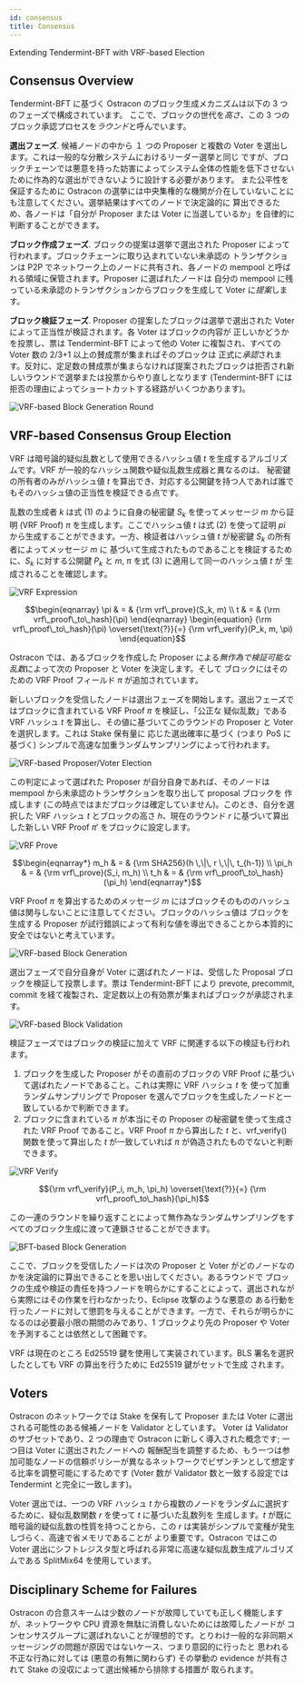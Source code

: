 ```yaml
---
id: consensus
title: Consensus
---
```


Extending Tendermint-BFT with VRF-based Election

## Consensus Overview

Tendermint-BFT に基づく Ostracon のブロック生成メカニズムは以下の 3 つのフェーズで構成されています。
ここで、ブロックの世代を*高さ*、この 3 つのブロック承認プロセスを*ラウンド*と呼んでいます。

**選出フェーズ**. 候補ノードの中から １ つの Proposer と複数の Voter を選出します。これは一般的な分散システムにおけるリーダー選挙と同じ
ですが、ブロックチェーンでは悪意を持った妨害によってシステム全体の性能を低下させないために作為的な選出ができないように設計する必要があります。
また公平性を保証するために Ostracon の選挙には中央集権的な機関が介在していないことにも注意してください。選挙結果はすべてのノードで決定論的に
算出できるため、各ノードは「自分が Proposer または Voter に当選しているか」を自律的に判断することができます。

**ブロック作成フェーズ**. ブロックの提案は選挙で選出された Proposer によって行われます。ブロックチェーンに取り込まれていない未承認の
トランザクションは P2P でネットワーク上のノードに共有され、各ノードの mempool と呼ばれる領域に保管されます。Proposer に選ばれたノードは
自分の mempool に残っている未承認のトランザクションからブロックを生成して Voter に*提案*します。

**ブロック検証フェーズ**. Proposer の提案したブロックは選挙で選出された Voter によって正当性が検証されます。各 Voter はブロックの内容が
正しいかどうかを投票し、票は Tendermint-BFT によって他の Voter に複製され、すべての Voter 数の 2/3+1 以上の賛成票が集まればそのブロックは
正式に*承認*されます。反対に、定足数の賛成票が集まらなければ提案されたブロックは拒否され新しいラウンドで選挙または投票からやり直しとなります
(Tendermint-BFT には拒否の理由によってショートカットする経路がいくつかあります)。

![VRF-based Block Generation Round](/img/about-lbm/ostracon/consensus/vrf_based_round.png)

## VRF-based Consensus Group Election

VRF は暗号論的疑似乱数として使用できるハッシュ値 $t$ を生成するアルゴリズムです。VRF が一般的なハッシュ関数や疑似乱数生成器と異なるのは、
秘密鍵の所有者のみがハッシュ値 $t$ を算出でき、対応する公開鍵を持つ人であれば誰でもそのハッシュ値の正当性を検証できる点です。

乱数の生成者 $k$ は式 (1) のように自身の秘密鍵 $S_k$ を使ってメッセージ $m$ から証明 (VRF Proof) $\pi$ を生成します。ここでハッシュ値
$t$ は式 (2) を使って証明 $pi$ から生成することができます。一方、検証者はハッシュ値 $t$ が秘密鍵 $S_k$ の所有者によってメッセージ $m$ に
基づいて生成されたものであることを検証するために、$S_k$ に対する公開鍵 $P_k$ と $m$, $\pi$ を式 (3) に適用して同一のハッシュ値 $t$ が
生成されることを確認します。

![VRF Expression](/img/about-lbm/ostracon/consensus/math_expression.png)

```math
\begin{eqnarray}
\pi & = & {\rm vrf\_prove}(S_k, m) \\
t & = & {\rm vrf\_proof\_to\_hash}(\pi)
\end{eqnarray}
\begin{equation}
{\rm vrf\_proof\_to\_hash}(\pi) \overset{\text{?}}{=} {\rm vrf\_verify}(P_k, m, \pi)
\end{equation}
```

Ostracon では、あるブロックを作成した Proposer による*無作為で検証可能な乱数*によって次の Proposer と Voter を決定します。そして
ブロックにはそのための VRF Proof フィールド $\pi$ が追加されています。

新しいブロックを受信したノードは選出フェーズを開始します。選出フェーズではブロックに含まれている VRF Proof $\pi$ を検証し、「公正な
疑似乱数」である VRF ハッシュ $t$ を算出し、その値に基づいてこのラウンドの Proposer と Voter を選択します。これは Stake 保有量に
応じた選出確率に基づく (つまり PoS に基づく) シンプルで高速な加重ランダムサンプリングによって行われます。

![VRF-based Proposer/Voter Election](/img/about-lbm/ostracon/consensus/vrf_election.png)

この判定によって選ばれた Proposer が自分自身であれば、そのノードは mempool から未承認のトランザクションを取り出して proposal ブロックを
作成します (この時点ではまだブロックは確定していません)。このとき、自分を選択した VRF ハッシュ $t$ とブロックの高さ $h$、現在のラウンド
$r$ に基づいて算出した新しい VRF Proof $\pi'$ をブロックに設定します。

![VRF Prove](/img/about-lbm/ostracon/consensus/math_prove.png)

```math
\begin{eqnarray*}
m_h & = & {\rm SHA256}(h \,\|\, r \,\|\, t_{h-1}) \\
\pi_h & = & {\rm vrf\_prove}(S_i, m_h) \\
t_h & = & {\rm vrf\_proof\_to\_hash}(\pi_h)
\end{eqnarray*}
```

VRF Proof $\pi$ を算出するためのメッセージ $m$ にはブロックそのもののハッシュ値は関与しないことに注意してください。ブロックのハッシュ値は
ブロックを生成する Proposer が試行錯誤によって有利な値を導出できることから本質的に安全ではないと考えています。

![VRF-based Block Generation](/img/about-lbm/ostracon/consensus/vrf_block_generation.png)

選出フェーズで自分自身が Voter に選ばれたノードは、受信した Proposal ブロックを検証して投票します。票は Tendermint-BFT により
prevote, precommit, commit を経て複製され、定足数以上の有効票が集まればブロックが承認されます。

![VRF-based Block Validation](/img/about-lbm/ostracon/consensus/vrf_block_validation.png)

検証フェーズではブロックの検証に加えて VRF に関連する以下の検証も行われます。

1. ブロックを生成した Proposer がその直前のブロックの VRF Proof に基づいて選ばれたノードであること。これは実際に VRF ハッシュ $t$ を
   使って加重ランダムサンプリングで Proposer を選んでブロックを生成したノードと一致しているかで判断できます。
2. ブロックに含まれている $\pi$ が本当にその Proposer の秘密鍵を使って生成された VRF Proof であること。VRF Proof $\pi$ から算出した
   $t$ と、vrf_verify() 関数を使って算出した $t$ が一致していれば $\pi$ が偽造されたものでないと判断できます。

![VRF Verify](/img/about-lbm/ostracon/consensus/math_verify.png)

```math
{\rm vrf\_verify}(P_i, m_h, \pi_h) \overset{\text{?}}{=} {\rm vrf\_proof\_to\_hash}(\pi_h)
```

この一連のラウンドを繰り返すことによって無作為なランダムサンプリングをすべてのブロック生成に渡って連鎖させることができます。

![BFT-based Block Generation](/img/about-lbm/ostracon/consensus/bft_round.png)

ここで、ブロックを受信したノードは次の Proposer と Voter がどのノードなのかを決定論的に算出できることを思い出してください。あるラウンドで
ブロックの生成や検証の責任を持つノードを明らかにすることによって、選出されながら実際にはその作業を行わなかったり、Eclipse 攻撃のような悪意の
ある行動を行ったノードに対して懲罰を与えることができます。一方で、それらが明らかになるのは必要最小限の期間のみであり、1 ブロックより先の
Proposer や Voter を予測することは依然として困難です。

VRF は現在のところ Ed25519 鍵を使用して実装されています。BLS 署名を選択したとしても VRF の算出を行うために Ed25519 鍵がセットで生成
されます。

## Voters

Ostracon のネットワークでは Stake を保有して Proposer または Voter に選出される可能性のある候補ノードを Validator としています。
Voter は Validator のサブセットであり、2 つの理由で Ostracon に新しく導入された概念です; 一つ目は Voter に選出されたノードへの
報酬配当を調整するため、もう一つは参加可能なノードの信頼ポリシーが異なるネットワークでビザンチンとして想定する比率を調整可能にするためです
(Voter 数が Validator 数と一致する設定では Tendermint と完全に一致します)。

Voter 選出では、一つの VRF ハッシュ $t$ から複数のノードをランダムに選択するために、疑似乱数関数 $r$ を使って $t$ に基づいた乱数列を
生成します。$t$ が既に暗号論的疑似乱数の性質を持つことから、この $r$ は実装がシンプルで変種が発生しづらく、高速で省メモリであることが
より重要です。Ostracon ではこの Voter 選出にシフトレジスタ型と呼ばれる非常に高速な疑似乱数生成アルゴリズムである
SplitMix64 を使用しています。

## Disciplinary Scheme for Failures

Ostracon の合意スキームは少数のノードが故障していても正しく機能しますが、ネットワークや CPU 資源を無駄に消費しないためには故障したノードが
コンセンサスグループに選ばれないことが理想的です。とりわけ一般的な非同期メッセージングの問題が原因ではないケース、つまり意図的に行ったと
思われる不正な行為に対しては (悪意の有無に関わらず) その挙動の evidence が共有されて Stake の没収によって選出候補から排除する措置が
取られます。
